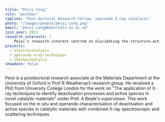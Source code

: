 ```yaml
---
title: "Peixi Cong"
role: "postdoc"
tagline: "Post-doctoral Research Fellow, operando X-ray catalysis"
photo: "/images/people/peixi-cong.png"
email: "peixi.cong@materials.ox.ac.uk"
join_year: 2022
research_interests: |
    Peixi’s research interest centred on elucidating the structure-activity relationship of catalytic materials in situ/operando using cutting-edge X-ray techniques. Currently, he is focused on developing beyond ambient pressure surfaces sensitive methods, and applying them to understand reactions that occur at the surface of solid materials that are crucial to the production of carbon-neutral renewable fuel.
projects:
  - electrocatalysis
  - operando-xray-techniques
  - thermocatalysis
showdate: false
---
```


Peixi is a postdoctoral research associate at the Materials Department at the University of Oxford in Prof R Weatherup’s research group. He received a PhD from University College London for the work on "The application of X-ray techniques to identify deactivation processes and active species in novel catalytic materials" under Prof. A Beale's supervision. This work focused on the in situ and operando characterisation of deactivation and active species in catalytic materials with combined X-ray spectroscopic and scattering techniques.

